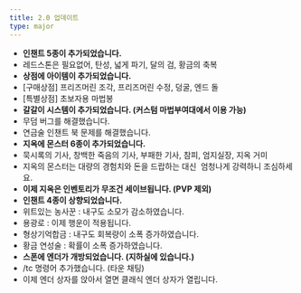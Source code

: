 ```yaml
---
title: 2.0 업데이트
type: major
---
```


* **인챈트 5종이 추가되었습니다.**
* 레드스톤은 필요없어, 탄성, 넓게 파기, 달의 검, 황금의 축복
* **상점에 아이템이 추가되었습니다.**
* \[구매상점\] 프리즈머린 조각, 프리즈머린 수정, 덩굴, 엔드 돌
* \[특별상점\] 초보자용 마법봉
* **갈갈이 시스템이 추가되었습니다. (커스텀 마법부여대에서 이용 가능)**
* 무덤 버그를 해결했습니다.
* 연금술 인챈트 북 문제를 해결했습니다.
* **지옥에 몬스터 6종이 추가되었습니다.**
* 묵시록의 기사, 창백한 죽음의 기사, 부패한 기사, 참피, 엄지실장, 지옥 거미
* 지옥의 몬스터는 대량의 경험치와 돈을 드랍하는 대신&nbsp; 엄청나게 강력하니 조심하세요.
* **이제 지옥은 인벤토리가 무조건 세이브됩니다. (PVP 제외)**
* **인챈트 4종이 상향되었습니다.**
* 위트있는 농사꾼 : 내구도 소모가 감소하였습니다.
* 용광로 : 이제 행운이 적용됩니다.
* 형상기억합금 : 내구도 회복량이 소폭 증가하였습니다.
* 황금 연성술 : 확률이 소폭 증가하였습니다.
* **스폰에 엔더가 개방되었습니다. (지하실에 있습니다.)**
* /tc 명령어 추가했습니다. (타운 채팅)
* 이제 엔더 상자를 앉아서 열면 클래식 엔더 상자가 열립니다.